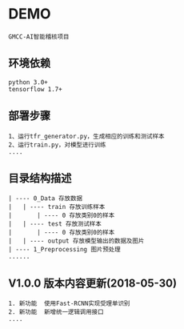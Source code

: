 DEMO
===========================
    GMCC-AI智能稽核项目
环境依赖
----------
    python 3.0+
    tensorflow 1.7+
部署步骤
----------
    1、运行tfr_generator.py，生成相应的训练和测试样本
    2、运行train.py，对模型进行训练
    ....
目录结构描述
----------
    | ---- 0_Data 存放数据
    |	| ---- train 存放训练样本
    |		| ---- 0 存放类别0的样本
    |	| ---- test 存放测试样本
    |		| ---- 0 存放类别0的样本
    |	| ---- output 存放模型输出的数据及图片
    | ---- 1_Preprocessing 图片预处理
    ......
V1.0.0 版本内容更新(2018-05-30)
----------
    1. 新功能  使用Fast-RCNN实现受理单识别
    2. 新功能  新增统一逻辑调用接口
    ....
